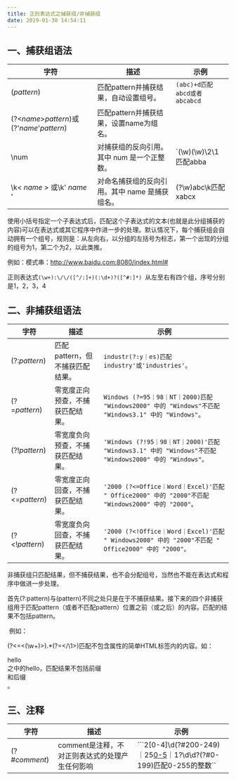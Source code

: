 ```yaml
---
title: 正则表达式之捕获组/非捕获组
date: 2019-01-30 14:54:11
---
```


## 一、捕获组语法

| **字符**                                   | **描述**                                       | **示例**                          |
| ------------------------------------------ | ---------------------------------------------- | --------------------------------- |
| (*pattern*)                                | 匹配pattern并捕获结果，自动设置组号。          | `(abc)+d匹配abcd或者abcabcd`      |
| (?<*name*>*pattern*)或(?'*name*'*pattern*) | 匹配pattern并捕获结果，设置name为组名。        |                                   |
| \num                                       | 对捕获组的反向引用。其中 num 是一个正整数。    | `(\w)(\w)\2\1匹配abba             |
| \k< *name* > 或\k' *name* '                | 对命名捕获组的反向引用。其中 name 是捕获组名。 | (?<group>\w)abc\k<group>匹配xabcx |

使用小括号指定一个子表达式后，匹配这个子表达式的文本(也就是此分组捕获的内容)可以在表达式或其它程序中作进一步的处理。默认情况下，每个捕获组会自动拥有一个组号，规则是：从左向右，以分组的左括号为标志，第一个出现的分组的组号为1，第二个为2，以此类推。

例如：模式串：http://www.baidu.com:8080/index.html#  

正则表达式`(\w+):\/\/([^/:]+)(:\d+)?([^#:]*) `从左至右有四个组，序号分别是1，2，3，4

## 二、非捕获组语法

| **字符**       | **描述**                         | **示例**                                                     |
| -------------- | -------------------------------- | ------------------------------------------------------------ |
| (?:*pattern*)  | 匹配pattern，但不捕获匹配结果。  | ```industr(?:y｜es)匹配industry'或'industries'。```          |
| (?=*pattern*)  | 零宽度正向预查，不捕获匹配结果。 | ```Windows (?=95｜98｜NT｜2000)匹配 "Windows2000" 中的 "Windows"不匹配 "Windows3.1" 中的 "Windows"。``` |
| (?!*pattern*)  | 零宽度负向预查，不捕获匹配结果。 | ```'Windows (?!95｜98｜NT｜2000)'匹配 "Windows3.1" 中的 "Windows"不匹配 "Windows2000" 中的 "Windows"。``` |
| (?<=*pattern*) | 零宽度正向回查，不捕获匹配结果。 | ```'2000 (?<=Office｜Word｜Excel)'匹配 " Office2000" 中的 "2000"不匹配 "Windows2000" 中的 "2000"。``` |
| (?<!*pattern*) | 零宽度负向回查，不捕获匹配结果。 | ```'2000 (?<!Office｜Word｜Excel)'匹配 " Windows2000" 中的 "2000"不匹配 " Office2000" 中的 "2000"。``` |

非捕获组只匹配结果，但不捕获结果，也不会分配组号，当然也不能在表达式和程序中做进一步处理。

首先(?:pattern)与(pattern)不同之处只是在于不捕获结果。接下来的四个非捕获组用于匹配pattern（或者不匹配pattern）位置之前（或之后）的内容。匹配的结果不包括pattern。

​      例如：

(?<=<(\w+)>).*(?=<\/\1>)匹配不包含属性的简单HTML标签内的内容。如：<div>hello</div>之中的hello，匹配结果不包括前缀<div>和后缀</div>。

## 三、注释

| **字符**      | **描述**                                        | **示例**                                                     |
| ------------- | ----------------------------------------------- | ------------------------------------------------------------ |
| (?#*comment*) | comment是注释，不对正则表达式的处理产生任何影响 | ```2[0-4]\d(?#200-249)｜25[0-5](?#250-255)｜1?\d\d?(?#0-199)匹配0-255的整数`` |